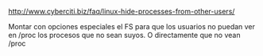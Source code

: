 http://www.cyberciti.biz/faq/linux-hide-processes-from-other-users/

Montar con opciones especiales el FS para que los usuarios no puedan ver en /proc los procesos que no sean suyos. O directamente que no vean /proc
